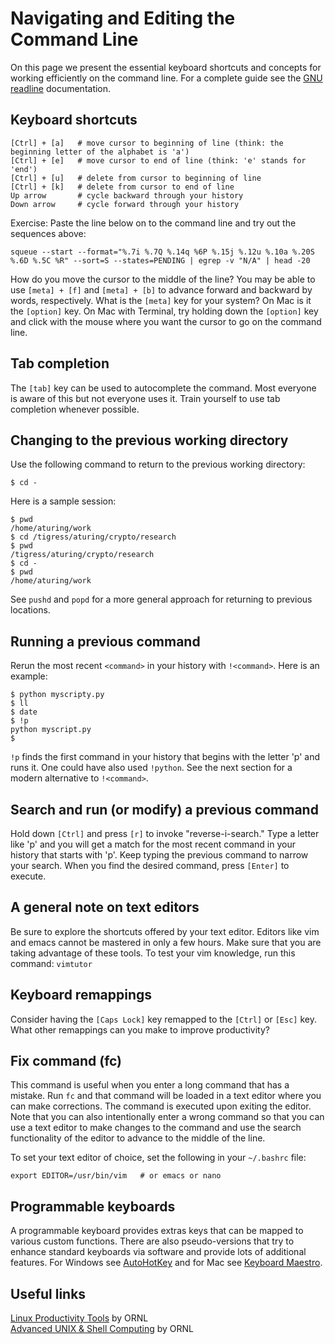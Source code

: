 # Navigating and Editing the Command Line

On this page we present the essential keyboard shortcuts and concepts for working efficiently on the command line. For a complete guide see the [GNU readline](https://tiswww.case.edu/php/chet/readline/readline.html) documentation.

## Keyboard shortcuts

```
[Ctrl] + [a]   # move cursor to beginning of line (think: the beginning letter of the alphabet is 'a')
[Ctrl] + [e]   # move cursor to end of line (think: 'e' stands for 'end')
[Ctrl] + [u]   # delete from cursor to beginning of line
[Ctrl] + [k]   # delete from cursor to end of line
Up arrow       # cycle backward through your history
Down arrow     # cycle forward through your history
```

Exercise: Paste the line below on to the command line and try out the sequences above:

```
squeue --start --format="%.7i %.7Q %.14q %6P %.15j %.12u %.10a %.20S %.6D %.5C %R" --sort=S --states=PENDING | egrep -v "N/A" | head -20
```

How do you move the cursor to the middle of the line? You may be able to use `[meta] + [f]` and `[meta] + [b]` to advance forward and backward by words, respectively. What is the `[meta]` key for your system? On Mac is it the `[option]` key. On Mac with Terminal, try holding down the `[option]` key and click with the mouse where you want the cursor to go on the command line.

## Tab completion

The `[tab]` key can be used to autocomplete the command. Most everyone is aware of this but not everyone uses it. Train yourself to use tab completion whenever possible.

## Changing to the previous working directory

Use the following command to return to the previous working directory:

```
$ cd -
```

Here is a sample session:

```
$ pwd
/home/aturing/work
$ cd /tigress/aturing/crypto/research
$ pwd
/tigress/aturing/crypto/research
$ cd -
$ pwd
/home/aturing/work
```

See `pushd` and `popd` for a more general approach for returning to previous locations.

## Running a previous command

Rerun the most recent `<command>` in your history with `!<command>`. Here is an example:

```
$ python myscripty.py
$ ll
$ date
$ !p
python myscript.py
$
```

`!p` finds the first command in your history that begins with the letter 'p' and runs it. One could have also used `!python`. See the next section for a modern alternative to `!<command>`.

## Search and run (or modify) a previous command

Hold down `[Ctrl]` and press `[r]` to invoke "reverse-i-search." Type a letter like 'p' and you will get a match for the most recent command in your history that starts with 'p'. Keep typing the previous command to narrow your search. When you find the desired command, press `[Enter]` to execute.

## A general note on text editors

Be sure to explore the shortcuts offered by your text editor. Editors like vim and emacs cannot be mastered in only a few hours. Make sure that you are taking advantage of these tools. To test your vim knowledge, run this command: `vimtutor`

## Keyboard remappings

Consider having the `[Caps Lock]` key remapped to the `[Ctrl]` or `[Esc]` key. What other remappings can you make to improve productivity?

## Fix command (fc)

This command is useful when you enter a long command that has a mistake. Run `fc` and that command will be loaded in a text editor where you can make corrections. The command is executed upon exiting the editor. Note that you can also intentionally enter a wrong command so that you can use a text editor to make changes to the command and use the search functionality of the editor to advance to the middle of the line.

To set your text editor of choice, set the following in your `~/.bashrc` file:

```
export EDITOR=/usr/bin/vim   # or emacs or nano
```

## Programmable keyboards

A programmable keyboard provides extras keys that can be mapped to various custom functions. There are also pseudo-versions
that try to enhance standard keyboards via software and provide lots of additional features. For Windows see [AutoHotKey](https://www.autohotkey.com/) and for Mac see [Keyboard Maestro](https://www.keyboardmaestro.com/main/).

## Useful links

[Linux Productivity Tools](https://www.olcf.ornl.gov/wp-content/uploads/2019/12/LPT_OLCF.pdf) by ORNL  
[Advanced UNIX & Shell Computing](https://www.olcf.ornl.gov/wp-content/uploads/2018/07/Intro_to_Unix_2018.pdf) by ORNL
